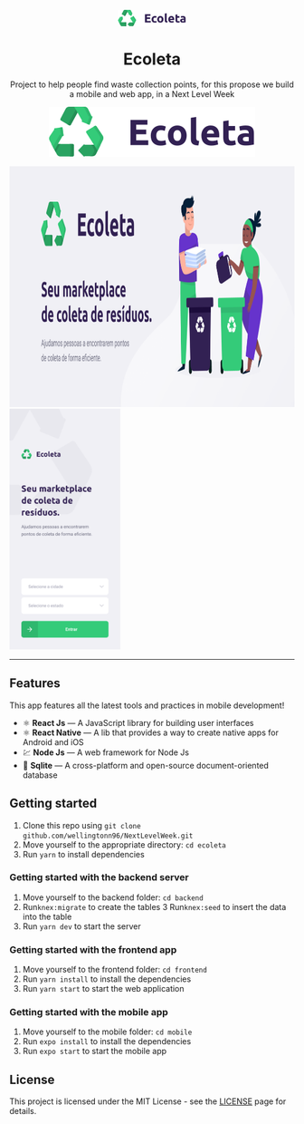 <h1 align="center">
<br>
  <img src="./logo.svg" alt="TinDev" width="120">
<br>
<br>
Ecoleta
</h1>

<p align="center">
Project to help people find waste collection points, for this propose we build a mobile and web app, in a Next Level Week</p>

<p align="center">
  <a href="https://opensource.org/licenses/MIT">
    <img src="./logo.svg" alt="License MIT">
  </a>
</p>

<div>
  <img src="./banner.png" alt="demo-web" height="425" width="700">
  <img src="./inicio-mobile.svg" alt="demo-mobile" height="425">
</div>

<hr />

## Features

This app features all the latest tools and practices in mobile development!

- ⚛️ **React Js** — A JavaScript library for building user interfaces
- ⚛️ **React Native** — A lib that provides a way to create native apps for Android and iOS
- 💹 **Node Js** — A web framework for Node Js
- 📄 **Sqlite** — A cross-platform and open-source document-oriented database


## Getting started

1. Clone this repo using `git clone github.com/wellingtonn96/NextLevelWeek.git`
2. Move yourself to the appropriate directory: `cd ecoleta`<br />
3. Run `yarn` to install dependencies

### Getting started with the backend server

1. Move yourself to the backend folder: `cd backend`
2. Run`knex:migrate` to create the tables
3  Run`knex:seed` to insert the data into the table
4. Run `yarn dev` to start the server

### Getting started with the frontend app

1. Move yourself to the frontend folder: `cd frontend`
2. Run `yarn install` to install the dependencies
3. Run `yarn start` to start the web application

### Getting started with the mobile app

1. Move yourself to the mobile folder: `cd mobile`
2. Run `expo install` to install the dependencies
2. Run `expo start` to start the mobile app

## License

This project is licensed under the MIT License - see the [LICENSE](https://opensource.org/licenses/MIT) page for details.
